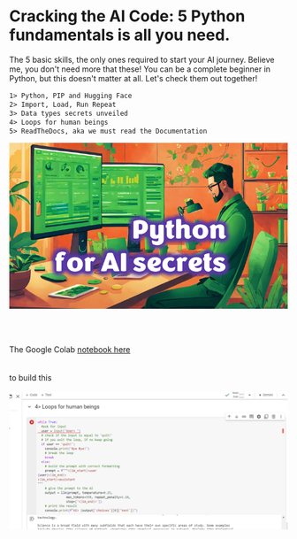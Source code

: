 # Cracking the AI Code: 5 Python fundamentals is all you need.
The 5 basic skills, the only ones required to start your AI journey. Believe me, you don't need more that these!
You can be a complete beginner in Python, but this doesn't matter at all. Let's check them out together!

```
1> Python, PIP and Hugging Face
2> Import, Load, Run Repeat
3> Data types secrets unveiled
4> Loops for human beings
5> ReadTheDocs, aka we must read the Documentation
```


<img src='https://github.com/fabiomatricardi/FivePythonSkills/raw/main/pytho4aisecrets.png' width=700>


<br><br>

The Google Colab [notebook here](https://github.com/fabiomatricardi/FivePythonSkills/blob/main/FivePythonSkills.ipynb)
<br><br><br>
to build this
<br><br>
<img src='https://github.com/fabiomatricardi/FivePythonSkills/raw/main/YourOwnaI.gif' width=900>
